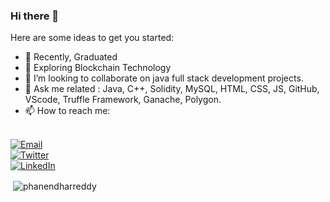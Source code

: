 ### Hi there 👋

Here are some ideas to get you started:

- 🔭 Recently, Graduated
- 🌱 Exploring Blockchain Technology
- 👯 I’m looking to collaborate on java full stack development projects.
- 💬 Ask me related : Java, C++, Solidity, MySQL, HTML, CSS, JS, GitHub, VScode, Truffle Framework, Ganache, Polygon.
- 📫 How to reach me:
<p align="left"> </br>
<a href="phanendharreddykusuma@gmail.com" target="blank"> <img align="center" alt="Email"/></a> </br>
<a href="https://twitter.com/phanendharr_ddy" target="blank"><img align="center"  alt="Twitter" /></a> </br>
<a href="https://linkedin.com/in/https://www.linkedin.com/in/phanendharreddy/" target="blank"><img align="center" alt="LinkedIn" /></a></br>
</p>
   


<p>&nbsp;<img align="center" src="https://github-readme-stats.vercel.app/api?username=phanendharreddy&show_icons=true&locale=en" alt="phanendharreddy" /></p>
